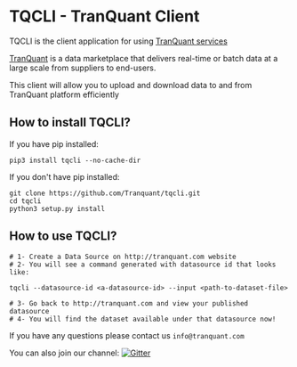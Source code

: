 
# TQCLI - TranQuant Client

TQCLI is the client application for using [TranQuant services](http://tranquant.com)

[TranQuant](http://tranquant.com) is a data marketplace that delivers real-time or batch data at a large scale from suppliers to end-users.

This client will allow you to upload and download data to and from TranQuant platform efficiently


## How to install TQCLI?

If you have pip installed:

    pip3 install tqcli --no-cache-dir

If you don't have pip installed:

    git clone https://github.com/Tranquant/tqcli.git
    cd tqcli
    python3 setup.py install

## How to use TQCLI?

    # 1- Create a Data Source on http://tranquant.com website
    # 2- You will see a command generated with datasource id that looks like:
    
    tqcli --datasource-id <a-datasource-id> --input <path-to-dataset-file>
    
    # 3- Go back to http://tranquant.com and view your published datasource
    # 4- You will find the dataset available under that datasource now!


If you have any questions please contact us `info@tranquant.com`

You can also join our channel: [![Gitter](https://badges.gitter.im/tqcli/Lobby.svg)](https://gitter.im/tqcli/Lobby?utm_source=badge&utm_medium=badge&utm_campaign=pr-badge&utm_content=body_badge)
